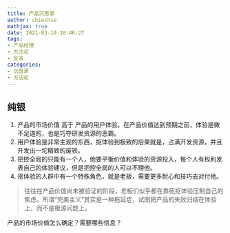 ```yaml
---
title: 产品沉思录
author: chiechie
mathjax: true
date: 2021-03-19 10:46:27
tags:
- 产品经理
- 方法论
- 反省
categories:
- 沉思录
- 方法论
---
```


## 纯银

1. 产品的市场价值 高于 产品的用户体验。在产品价值达到预期之前，体验是微不足道的，也是巧夺研发资源的恶霸。
2. 用户体验是非常主观的东西，抠体验到极致的后果就是，占满开发资源，并且开发出一坨精致的废铁。
3. 把控全局的只能有一个人，他要平衡价值和体验的资源投入，每个人有权利发表自己的体验建议，但是把控全局的人可以不理他。
4. 抠体验的人群中有一个特殊角色，就是老板，需要更多耐心和技巧去对付他。

> 往往在产品价值尚未被验证的阶段，老板们似乎都在靠死抠体验压制自己的焦虑。所谓“完美主义”其实是一种拖延症，试图把产品的失败归结在体验上，而不是根源问题上。

产品的市场价值怎么确定？需要哪些信息？